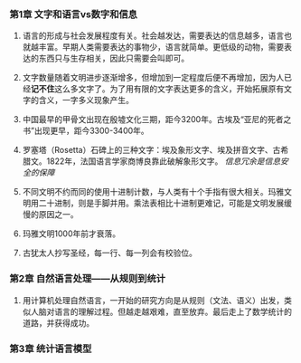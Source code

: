 ### 第1章 文字和语言vs数字和信息
1. 语言的形成与社会发展程度有关。社会越发达，需要表达的信息越多，语言也就越丰富。早期人类需要表达的事物少，语言就简单。更低级的动物，需要表达的东西只与生存相关，因此只需要会叫即可。

1. 文字数量随着文明进步逐渐增多，但增加到一定程度后便不再增加，因为人已经**记不住**这么多文字了。为了用有限的文字表达更多的含义，开始拓展原有文字的含义，一字多义现象产生。

1. 中国最早的甲骨文出现在殷墟文化三期，距今3200年。古埃及“亚尼的死者之书”出现更早，距今3300-3400年。

1. 罗塞塔（Rosetta）石碑上的三种文字：埃及象形文字、埃及拼音文字、古希腊文。1822年，法国语言学家商博良靠此破解象形文字。 *信息冗余是信息安全的保障*

1. 不同文明不约而同的使用十进制计数，与人类有十个手指有很大相关。玛雅文明用二十进制，则是手脚并用。乘法表相比十进制更难记，可能是文明发展缓慢的原因之一。

1. 玛雅文明1000年前才衰落。

1. 古犹太人抄写圣经，每一行、每一列会有校验位。

### 第2章 自然语言处理——从规则到统计
1. 用计算机处理自然语言，一开始的研究方向是从规则（文法、语义）出发，类似人脑对语言的理解过程。但越走越艰难，直至放弃。最后走上了数学统计的道路，并获得成功。

### 第3章 统计语言模型


